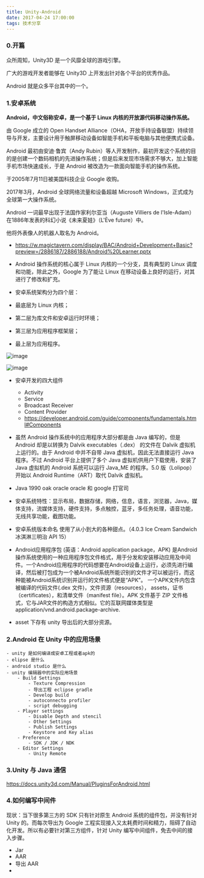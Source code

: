 ```yaml
---
title: Unity-Android
date: 2017-04-24 17:00:00
tags: 技术分享
---
```


### 0.开篇

众所周知，Unity3D 是一个风靡全球的游戏引擎。

广大的游戏开发者能够在 Unity3D 上开发出针对各个平台的优秀作品。

Android 就是众多平台其中的一个。

### 1.安卓系统

**Android，中文俗称安卓，是一个基于 Linux 内核的开放源代码移动操作系统。**

由 Google 成立的 Open Handset Alliance（OHA，开放手持设备联盟）持续领导与开发，主要设计用于触屏移动设备如智能手机和平板电脑与其他便携式设备。

Android 最初由安迪·鲁宾（Andy Rubin）等人开发制作，最初开发这个系统的目的是创建一个数码相机的先进操作系统；但是后来发现市场需求不够大，加上智能手机市场快速成长，于是 Android 被改造为一款面向智能手机的操作系统。

于2005年7月11日被美国科技企业 Google 收购。

2017年3月，Android 全球网络流量和设备超越 Microsoft Windows，正式成为全球第一大操作系统。

Android 一词最早出现于法国作家利尔亚当（Auguste Villiers de l'Isle-Adam）在1886年发表的科幻小说《未来夏娃》（L'Ève future）中。

他将外表像人的机器人取名为 Android。

- <https://w.magictavern.com/display/BAC/Android+Development+Basic?preview=/2886187/2886188/Android%20Learner.pptx>

- Android 操作系统的核心属于 Linux 内核的一个分支，具有典型的 Linux 调度和功能，除此之外，Google 为了能让 Linux 在移动设备上良好的运行，对其进行了修改和扩充。

- 安卓系统架构分为四个层：
- 最底层为 Linux 内核；
- 第二层为库文件和安卓运行时环境；
- 第三层为应用程序框架层；
- 最上层为应用程序。

![image](http://img.blog.csdn.net/20140311140541765)

![image](http://images.cnitblog.com/i/480488/201407/211342070883976.jpg)

- 安卓开发的四大组件
	- Activity
	- Service
	- Broadcast Receiver	
	- Content Provider 
	- <https://developer.android.com/guide/components/fundamentals.html#Components>
- 虽然 Android 操作系统中的应用程序大部分都是由 Java 编写的，但是 Android 却是以转换为 Dalvik executables（.dex） 的文件在 Dalvik 虚拟机上运行的。由于 Android 中并不自带 Java 虚拟机，因此无法直接运行 Java 程序。不过 Android 平台上提供了多个 Java 虚拟机供用户下载使用，安装了 Java 虚拟机的 Android 系统可以运行 Java_ME 的程序。5.0 版（Lolipop）开始以 Android Runtime（ART）取代 Dalvik 虚拟机。
- Java 
1990 oak oracle 
oracle 和 google 打官司

- 安卓系统特性：显示布局，数据存储，网络，信息，语言，浏览器，Java，媒体支持，流媒体支持，硬件支持，多点触控，蓝牙，多任务处理，语音功能，无线共享功能，截图功能。

- 安卓系统版本命名 使用了从小到大的各种甜点。（4.0.3 Ice Cream Sandwich 冰淇淋三明治 API 15）

- Android应用程序包 (英语：Android application package，APK) 是Android操作系统使用的一种应用程序包文件格式，用于分发和安装移动应用及中间件。一个Android应用程序的代码想要在Android设备上运行，必须先进行编译，然后被打包成为一个被Android系统所能识别的文件才可以被运行，而这种能被Android系统识别并运行的文件格式便是“APK”。 一个APK文件内包含被编译的代码文件(.dex 文件)，文件资源（resources）， assets，证书（certificates），和清单文件（manifest file）。APK 文件基于 ZIP 文件格式，它与JAR文件的构造方式相似。它的互联网媒体类型是application/vnd.android.package-archive.
- asset 下存有 unity 导出后的大部分资源。

### 2.Android 在 Unity 中的应用场景

	- unity 是如何编译成安卓工程或者apk的
	- elipse 是什么
	- android studio 是什么
	- unity 编辑器中的实际应用场景
		- Build Settings
			- Texture Compression
			- 导出工程 eclipse gradle
			- Develop build
			- autoconnecto profiler
			- script debugging
		- Player settings
			- Disable Depth and stencil
			- Other Settings
			- Publish Settings
			- Keystore and Key alias
		- Preference
			- SDK / JDK / NDK
		- Editor Settings
			- Unity Remote

### 3.Unity 与 Java 通信

<https://docs.unity3d.com/Manual/PluginsForAndroid.html>

### 4.如何编写中间件

现状：当下很多第三方的 SDK 只有针对原生 Android 系统的组件包，并没有针对 Unity 的。而每次导出为 Google 工程实现接入又太耗费时间和精力，阻碍了自动化开发。所以有必要针对第三方组件，针对 Unity 编写中间组件，免去中间的接入步骤。

- Jar
- AAR
- 导出 AAR
- 
		
